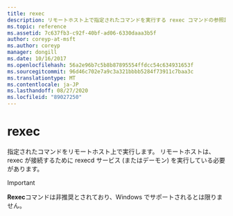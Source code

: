 ```yaml
---
title: rexec
description: リモートホスト上で指定されたコマンドを実行する rexec コマンドの参照記事です。 このコマンドは非推奨とされており、Windows の将来のリリースでサポートされるとは限りません。
ms.topic: reference
ms.assetid: 7c637fb3-c92f-40bf-ad06-6330daaa3b5f
author: coreyp-at-msft
ms.author: coreyp
manager: dongill
ms.date: 10/16/2017
ms.openlocfilehash: 56a2e96b7c5b8b87895554ffdcc54c634931653f
ms.sourcegitcommit: 96d46c702e7a9c3a321bbbb5284f73911c7baa3c
ms.translationtype: MT
ms.contentlocale: ja-JP
ms.lasthandoff: 08/27/2020
ms.locfileid: "89027250"
---
```

# <a name="rexec"></a>rexec

指定されたコマンドをリモートホスト上で実行します。 リモートホストは、rexec が接続するために rexecd サービス (またはデーモン) を実行している必要があります。

> [!IMPORTANT]
> **Rexec**コマンドは非推奨とされており、Windows でサポートされるとは限りません。
